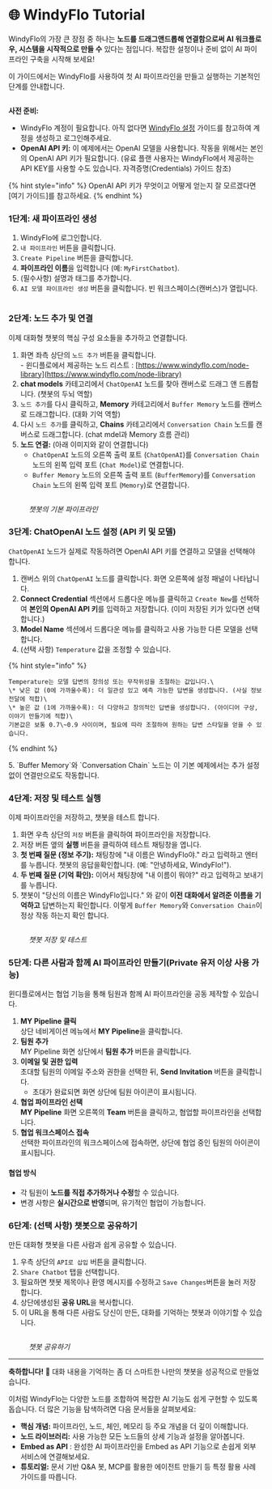 # 🌐 WindyFlo Tutorial

WindyFlo의 가장 큰 장점 중 하나는 **노드를 드래그앤드롭해 연결함으로써 AI 워크플로우, 시스템을 시작적으로 만들 수** 있다는 점입니다. 복잡한 설정이나 준비 없이 AI 파이프라인 구축을 시작해 보세요!

이 가이드에서는 WindyFlo를 사용하여 첫 AI 파이프라인을 만들고 실행하는 기본적인 단계를 안내합니다.

<figure><img src="https://gitbookio.github.io/onboarding-template-images/quickstart-hero.png" alt=""><figcaption></figcaption></figure>

**사전 준비:**

* WindyFlo 계정이 필요합니다. 아직 없다면 [WindyFlo 설정](windyflo-setting.md) 가이드를 참고하여 계정을 생성하고 로그인해주세요.
* **OpenAI API 키:** 이 예제에서는 OpenAI 모델을 사용합니다. 작동을 위해서는 본인의 OpenAI API 키가 필요합니다. (유료 플랜 사용자는 WindyFlo에서 제공하는 API KEY를 사용할 수도 있습니다. 자격증명(Credentials) 가이드 참조)

{% hint style="info" %}
OpenAI API 키가 무엇이고 어떻게 얻는지 잘 모르겠다면 \[여기 가이드]를 참고하세요.
{% endhint %}

### 1단계: 새 파이프라인 생성

1. WindyFlo에 로그인합니다.
2. `내 파이프라인` 버튼을 클릭합니다.
3. `Create Pipeline` 버튼을 클릭합니다.
4. **파이프라인 이름**을 입력합니다 (예: `MyFirstChatbot`).
5. (필수사항) 설명과 태그를 추가합니다.
6. `AI 모델 파이프라인 생성` 버튼을 클릭합니다. 빈 워크스페이스(캔버스)가 열립니다.

<div data-full-width="false"><figure><img src="https://gitbookio.github.io/onboarding-template-images/quickstart-import.png" alt=""><figcaption></figcaption></figure></div>

### 2단계: 노드 추가 및 연결

이제 대화형 챗봇의 핵심 구성 요소들을 추가하고 연결합니다.

1. 화면 좌측 상단의 `노드 추가` 버튼을 클릭합니다.\
   \- 윈디플로에서 제공하는 노드 리스트 : [https://www.windyflo.com/node-library](https://www.windyflo.com/node-library)
2. **chat models** 카테고리에서 `ChatOpenAI` 노드를 찾아 캔버스로 드래그 앤 드롭합니다. (챗봇의 두뇌 역할)
3. `노드 추가`를 다시 클릭하고, **Memory** 카테고리에서 `Buffer Memory` 노드를 캔버스로 드래그합니다. (대화 기억 역할)
4. 다시 `노드 추가`를 클릭하고, **Chains** 카테고리에서 `Conversation Chain` 노드를 캔버스로 드래그합니다. (chat mdel과 Memory 흐름 관리)
5. **노드 연결:** (아래 이미지와 같이 연결합니다)
   * `ChatOpenAI` 노드의 오른쪽 출력 포트 (`ChatOpenAI`)를 `Conversation Chain` 노드의 왼쪽 입력 포트 (`Chat Model`)로 연결합니다.
   * `Buffer Memory` 노드의 오른쪽 출력 포트 (`BufferMemory`)를 `Conversation Chain` 노드의 왼쪽 입력 포트 (`Memory`)로 연결합니다.

<figure><img src="https://gitbookio.github.io/onboarding-template-images/quickstart-import.png" alt=""><figcaption><p><em>챗봇의 기본 파이프라인</em></p></figcaption></figure>

### 3단계: ChatOpenAI 노드 설정 (API 키 및 모델)

`ChatOpenAI` 노드가 실제로 작동하려면 OpenAI API 키를 연결하고 모델을 선택해야 합니다.

1. 캔버스 위의 `ChatOpenAI` 노드를 클릭합니다. 화면 오른쪽에 설정 패널이 나타납니다.
2. **Connect Credential** 섹션에서 드롭다운 메뉴를 클릭하고 `Create New`를 선택하여 **본인의 OpenAI API 키**를 입력하고 저장합니다. (이미 저장된 키가 있다면 선택합니다.)
3. **Model Name** 섹션에서 드롭다운 메뉴를 클릭하고 사용 가능한 다른 모델을 선택합니다.
4. (선택 사항) `Temperature` 값을 조정할 수 있습니다.

{% hint style="info" %}
```
Temperature는 모델 답변의 창의성 또는 무작위성을 조절하는 값입니다.\
\* 낮은 값 (0에 가까울수록): 더 일관성 있고 예측 가능한 답변을 생성합니다. (사실 정보 전달에 적합)\
\* 높은 값 (1에 가까울수록): 더 다양하고 창의적인 답변을 생성합니다. (아이디어 구상, 이야기 만들기에 적합)\
기본값은 보통 0.7\~0.9 사이이며, 필요에 따라 조절하여 원하는 답변 스타일을 얻을 수 있습니다.
```
{% endhint %}

5\. \`Buffer Memory\`와 \`Conversation Chain\` 노드는 이 기본 예제에서는 추가 설정 없이 연결만으로도 작동합니다.

### 4단계: 저장 및 테스트 실행

이제 파이프라인을 저장하고, 챗봇을 테스트 합니다.

1. 화면 우측 상단의 `저장` 버튼을 클릭하여 파이프라인을 저장합니다.
2. 저장 버튼 옆의 **실행** 버튼을 클릭하여 테스트 채팅창을 엽니다.
3. **첫 번째 질문 (정보 주기):** 채팅창에 "내 이름은 WindyFlo야." 라고 입력하고 엔터를 누릅니다. 챗봇의 응답을확인합니다. (예: "안녕하세요, WindyFlo!").
4. **두 번째 질문 (기억 확인):** 이어서 채팅창에 "내 이름이 뭐야?" 라고 입력하고 보내기를 누릅니다.
5. 챗봇이 "당신의 이름은 WindyFlo입니다." 와 같이 **이전 대화에서 알려준 이름을 기억하고** 답변하는지 확인합니다. 이렇게 `Buffer Memory`와 `Conversation Chain`이 정상 작동 하는지 확인 합니다.

<figure><img src="https://gitbookio.github.io/onboarding-template-images/quickstart-import.png" alt=""><figcaption><p><em>챗봇 저장 및 테스트</em></p></figcaption></figure>

### 5단계: 다른 사람과 함께 AI 파이프라인 만들기(Private 유저 이상 사용 가능)

윈디플로에서는 협업 기능을 통해 팀원과 함께 AI 파이프라인을 공동 제작할 수 있습니다.

1. **MY Pipeline 클릭**\
   상단 네비게이션 메뉴에서 **MY Pipeline**을 클릭합니다.
2. **팀원 추가**\
   MY Pipeline 화면 상단에서 **팀원 추가** 버튼을 클릭합니다.
3. **이메일 및 권한 입력**\
   초대할 팀원의 이메일 주소와 권한을 선택한 뒤, **Send Invitation** 버튼을 클릭합니다.
   * 초대가 완료되면 화면 상단에 팀원 아이콘이 표시됩니다.
4. **협업 파이프라인 선택**\
   **MY Pipeline** 화면 오른쪽의 **Team** 버튼을 클릭하고, 협업할 파이프라인을 선택합니다.
5. **협업 워크스페이스 접속**\
   선택한 파이프라인의 워크스페이스에 접속하면, 상단에 협업 중인 팀원의 아이콘이 표시됩니다.

#### 협업 방식

* 각 팀원이 **노드를 직접 추가하거나 수정**할 수 있습니다.
* 변경 사항은 **실시간으로 반영**되며, 유기적인 협업이 가능합니다.

### 6단계: (선택 사항) 챗봇으로 공유하기

만든 대화형 챗봇을 다른 사람과 쉽게 공유할 수 있습니다.

1. 우측 상단의 `API로 삽입` 버튼을 클릭합니다.
2. `Share Chatbot` 탭을 선택합니다.
3. 필요하면 챗봇 제목이나 환영 메시지를 수정하고 `Save Changes`버튼을 눌러 저장 합니다.
4. 상단에생성된 **공유 URL**을 복사합니다.
5. 이 URL을 통해 다른 사람도 당신이 만든, 대화를 기억하는 챗봇과 이야기할 수 있습니다.

<figure><img src="https://gitbookio.github.io/onboarding-template-images/quickstart-import.png" alt=""><figcaption><p><em>챗봇 공유하기</em></p></figcaption></figure>

***

**축하합니다!** 🎉 대화 내용을 기억하는 좀 더 스마트한 나만의 챗봇을 성공적으로 만들었습니다.

이처럼 WindyFlo는 다양한 노드를 조합하여 복잡한 AI 기능도 쉽게 구현할 수 있도록 돕습니다. 더 많은 기능을 탐색하려면 다음 문서들을 살펴보세요:

* **핵심 개념:** 파이프라인, 노드, 체인, 메모리 등 주요 개념을 더 깊이 이해합니다.
* **노드 라이브러리:** 사용 가능한 모든 노드들의 상세 기능과 설정을 알아봅니다.
* **Embed as API** : 완성한 AI 파이프라인을 Embed as API 기능으로 손쉽게 외부 서비스에 연결해보세요.
* **튜토리얼:** 문서 기반 Q\&A 봇, MCP를 활용한 에이전트 만들기 등 특정 활용 사례 가이드를 따릅니다.
